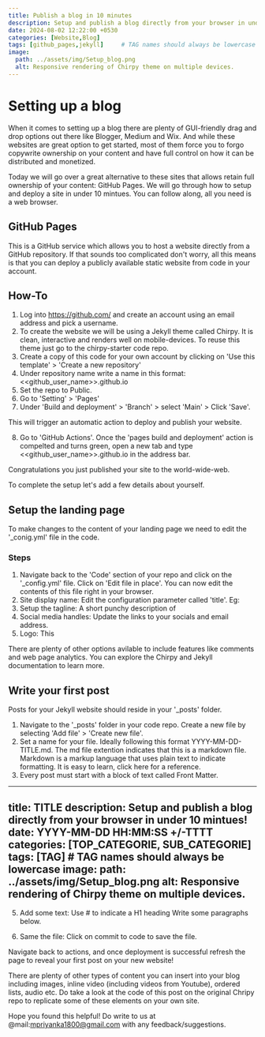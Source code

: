 ```yaml
---
title: Publish a blog in 10 minutes
description: Setup and publish a blog directly from your browser in under 10 mintues!
date: 2024-08-02 12:22:00 +0530
categories: [Website,Blog]
tags: [github_pages,jekyll]     # TAG names should always be lowercase
image:
  path: ../assets/img/Setup_blog.png
  alt: Responsive rendering of Chirpy theme on multiple devices.
---
```


# Setting up a blog

When it comes to setting up a blog there are plenty of GUI-friendly drag and drop options out there like Blogger, Medium and Wix. And while these websites are great option to get started, most of them force you to forgo copywrite ownership on your content and have full control on how it can be distributed and monetized.

Today we will go over a great alternative to these sites that allows retain full ownership of your content: GitHub Pages. We will go through how to setup and deploy a site in under 10 mintues. You can follow along, all you need is a web browser.

## GitHub Pages

This is a GitHub service which allows you to host a website directly from a GitHub repository. If that sounds too complicated don't worry, all this means is that you can deploy a publicly available static website from code in your account.

## How-To

1. Log into <https://github.com/> and create an account using an email address and pick a username.
2. To create the website we will be using a Jekyll theme called Chirpy. It is clean, interactive and renders well on mobile-devices. To reuse this theme just go to the chirpy-starter code repo.
3. Create a copy of this code for your own account by clicking on 'Use this template' > 'Create a new repository'
4. Under repository name write a name in this format: <<github_user_name>>.github.io
5. Set the repo to Public.
6. Go to 'Setting' > 'Pages'
7. Under 'Build and deployment' > 'Branch' > select 'Main' > Click 'Save'.

This will trigger an automatic action to deploy and publish your website. 

8. Go to 'GitHub Actions'. Once the 'pages build and deployment' action is compelted and turns green, open a new tab and type <<github_user_name>>.github.io in the address bar.

Congratulations you just published your site to the world-wide-web.

To complete the setup let's add a few details about yourself.

## Setup the landing page

To make changes to the content of your landing page we need to edit the '_conig.yml' file in the code.

### Steps

1. Navigate back to the 'Code' section of your repo and click on the '_config.yml' file. Click on 'Edit file in place'. You can now edit the contents of this file right in your browser.
2. Site display name: Edit the configuration parameter called 'title'.
    Eg:
3. Setup the tagline: A short punchy description of 
4. Social media handles: Update the links to your socials and email address.
5. Logo: This 

There are plenty of other options avilable to include features like comments and web page analytics. You can explore the Chirpy and Jekyll documentation to learn more.

## Write your first post

Posts for your Jekyll website should reside in your '_posts' folder.

1. Navigate to the '_posts' folder in your code repo. Create a new file by selecting 'Add file' > 'Create new file'.
2. Set a name for your file. Ideally following this format YYYY-MM-DD-TITLE.md. The md file extention indicates that this is a markdown file. Markdown is a markup language that uses plain text to indicate formatting. It is easy to learn, click here for a reference.
4. Every post must start with a block of text called Front Matter. 

---
title: TITLE
description: Setup and publish a blog directly from your browser in under 10 mintues!
date: YYYY-MM-DD HH:MM:SS +/-TTTT
categories: [TOP_CATEGORIE, SUB_CATEGORIE]
tags: [TAG]     # TAG names should always be lowercase
image:
  path: ../assets/img/Setup_blog.png
  alt: Responsive rendering of Chirpy theme on multiple devices.
---

5. Add some text: Use # to indicate a H1 heading
Write some paragraphs below.

6. Same the file: Click on commit to code to save the file.

Navigate back to actions, and once deployment is successful refresh the page to reveal your first post on your new website!

There are plenty of other types of content you can insert into your blog including images, inline video (including videos from Youtube), ordered lists, audio etc. Do take a look at the code of this post on the original Chripy repo to replicate some of these elements on your own site.


Hope you found this helpful! Do write to us at @mail:mpriyanka1800@gmail.com with any feedback/suggestions.